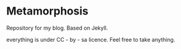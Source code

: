 Metamorphosis
=============

Repository for my blog. Based on Jekyll.

everything is under CC - by - sa licence. Feel free to take anything.
